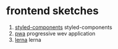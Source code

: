 # frontend sketches

1. [styled-components](/styled-components) styled-components
2. [pwa](/pwa) progressive wev application
3. [lerna](/lerna) lerna
